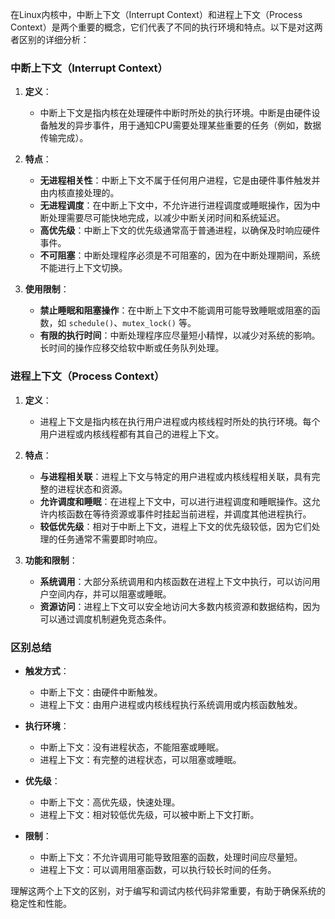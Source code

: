 在Linux内核中，中断上下文（Interrupt Context）和进程上下文（Process Context）是两个重要的概念，它们代表了不同的执行环境和特点。以下是对这两者区别的详细分析：

### 中断上下文（Interrupt Context）

1. **定义**：
    - 中断上下文是指内核在处理硬件中断时所处的执行环境。中断是由硬件设备触发的异步事件，用于通知CPU需要处理某些重要的任务（例如，数据传输完成）。

2. **特点**：
    - **无进程相关性**：中断上下文不属于任何用户进程，它是由硬件事件触发并由内核直接处理的。
    - **无进程调度**：在中断上下文中，不允许进行进程调度或睡眠操作，因为中断处理需要尽可能快地完成，以减少中断关闭时间和系统延迟。
    - **高优先级**：中断上下文的优先级通常高于普通进程，以确保及时响应硬件事件。
    - **不可阻塞**：中断处理程序必须是不可阻塞的，因为在中断处理期间，系统不能进行上下文切换。

3. **使用限制**：
    - **禁止睡眠和阻塞操作**：在中断上下文中不能调用可能导致睡眠或阻塞的函数，如 `schedule()`、`mutex_lock()` 等。
    - **有限的执行时间**：中断处理程序应尽量短小精悍，以减少对系统的影响。长时间的操作应移交给软中断或任务队列处理。

### 进程上下文（Process Context）

1. **定义**：
    - 进程上下文是指内核在执行用户进程或内核线程时所处的执行环境。每个用户进程或内核线程都有其自己的进程上下文。

2. **特点**：
    - **与进程相关联**：进程上下文与特定的用户进程或内核线程相关联，具有完整的进程状态和资源。
    - **允许调度和睡眠**：在进程上下文中，可以进行进程调度和睡眠操作。这允许内核函数在等待资源或事件时挂起当前进程，并调度其他进程执行。
    - **较低优先级**：相对于中断上下文，进程上下文的优先级较低，因为它们处理的任务通常不需要即时响应。

3. **功能和限制**：
    - **系统调用**：大部分系统调用和内核函数在进程上下文中执行，可以访问用户空间内存，并可以阻塞或睡眠。
    - **资源访问**：进程上下文可以安全地访问大多数内核资源和数据结构，因为可以通过调度机制避免竞态条件。

### 区别总结

- **触发方式**：
    - 中断上下文：由硬件中断触发。
    - 进程上下文：由用户进程或内核线程执行系统调用或内核函数触发。

- **执行环境**：
    - 中断上下文：没有进程状态，不能阻塞或睡眠。
    - 进程上下文：有完整的进程状态，可以阻塞或睡眠。

- **优先级**：
    - 中断上下文：高优先级，快速处理。
    - 进程上下文：相对较低优先级，可以被中断上下文打断。

- **限制**：
    - 中断上下文：不允许调用可能导致阻塞的函数，处理时间应尽量短。
    - 进程上下文：可以调用阻塞函数，可以执行较长时间的任务。

理解这两个上下文的区别，对于编写和调试内核代码非常重要，有助于确保系统的稳定性和性能。